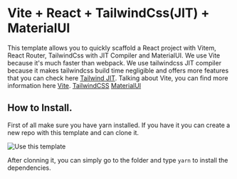 <p align="center">
  <h1>Vite + React + TailwindCss(JIT) + MaterialUI</h1>
</p>


This template allows you to quickly scaffold a React project with Vitem, React Router, TailwindCss with JIT Compiler and MaterialUI. We use Vite because it's much faster than webpack. We use tailwindcss JIT compiler because it makes tailwindcss build time negligible and offers more features that you can check here [Tailwind JIT](https://tailwindcss.com/docs/just-in-time-mode). Talking about Vite, you can find more information here [Vite](https://vitejs.dev/). [TailwindCSS](https://tailwindcss.com/) [MaterialUI](https://mui.com/) 

## How to Install.
First of all make sure you have yarn installed. If you have it you can create a new repo with this template and can clone it.

![Use this template](https://i.imgur.com/Gtt5CPx.png)

After clonning it, you can simply go to the folder and type `yarn` to install the dependencies.
